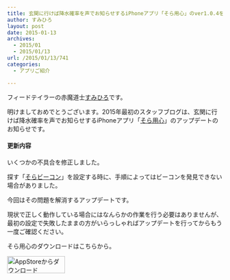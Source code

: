 ```yaml
---
title: 玄関に行けば降水確率を声でお知らせするiPhoneアプリ「そら用心」のver1.0.4をリリースしました！
author: すみひろ
layout: post
date: 2015-01-13
archives:
  - 2015/01
  - 2015/01/13
url: /2015/01/13/741
categories:
  - アプリご紹介

---
```

フィードテイラーの赤魔道士[すみひろ](http://twitter.com/sumihiro)です。
  
明けましておめでとうございます。2015年最初のスタッフブログは、玄関に行けば降水確率を声でお知らせするiPhoneアプリ「[そら用心](http://sorayoujin.feedtailor.jp/)」のアップデートのお知らせです。

#### 更新内容

いくつかの不具合を修正しました。

探す「[そらビーコン](http://sorabeacon.theshop.jp/items/924428)」を設定する時に、手順によってはビーコンを発見できない場合がありました。
  
今回はその問題を解消するアップデートです。

現状で正しく動作している場合にはなんらかの作業を行う必要はありませんが、最初の設定で失敗したままの方がいらっしゃればアップデートを行ってからもう一度ご確認ください。

そら用心のダウンロードはこちらから。
  
[<img src="/images/2014/04/Download_on_the_App_Store_Badge_JP_135x40_1004.png" alt="AppStoreからダウンロード" width="135" height="40" class="alignnone size-full wp-image-58" />](https://appsto.re/i6Ld6Zk)